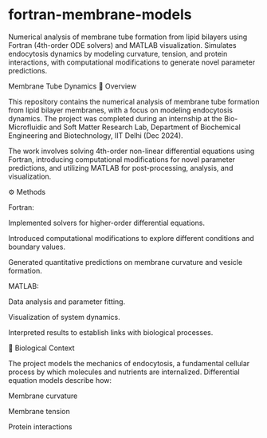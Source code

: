 # fortran-membrane-models
Numerical analysis of membrane tube formation from lipid bilayers using Fortran (4th-order ODE solvers) and MATLAB visualization. Simulates endocytosis dynamics by modeling curvature, tension, and protein interactions, with computational modifications to generate novel parameter predictions.

Membrane Tube Dynamics
📌 Overview

This repository contains the numerical analysis of membrane tube formation from lipid bilayer membranes, with a focus on modeling endocytosis dynamics. The project was completed during an internship at the Bio-Microfluidic and Soft Matter Research Lab, Department of Biochemical Engineering and Biotechnology, IIT Delhi (Dec 2024).

The work involves solving 4th-order non-linear differential equations using Fortran, introducing computational modifications for novel parameter predictions, and utilizing MATLAB for post-processing, analysis, and visualization.

⚙️ Methods

Fortran:

Implemented solvers for higher-order differential equations.

Introduced computational modifications to explore different conditions and boundary values.

Generated quantitative predictions on membrane curvature and vesicle formation.

MATLAB:

Data analysis and parameter fitting.

Visualization of system dynamics.

Interpreted results to establish links with biological processes.

🔬 Biological Context

The project models the mechanics of endocytosis, a fundamental cellular process by which molecules and nutrients are internalized. Differential equation models describe how:

Membrane curvature

Membrane tension

Protein interactions

